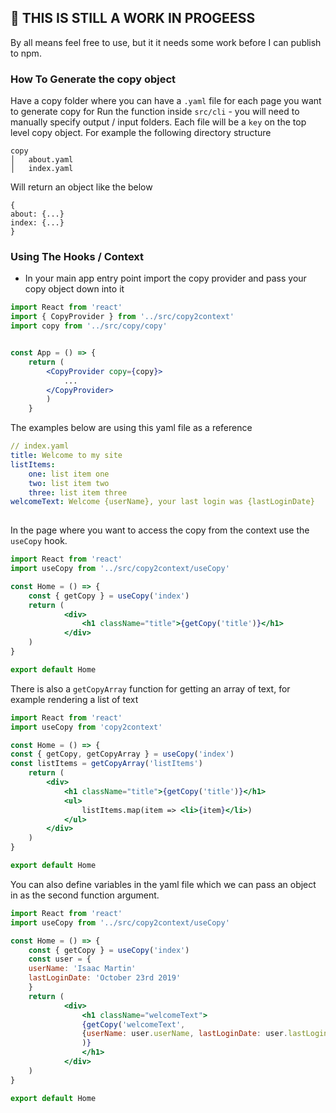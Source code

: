 ## 🚨 THIS IS STILL A WORK IN PROGEESS
By all means feel free to use, but it it needs some work before I can publish to npm.


### How To Generate the copy object

Have a copy folder where you can have a `.yaml` file for each page you want to generate copy for
Run the function inside  `src/cli` - you will need to manually specify output / input folders.
Each file will be a `key` on the top level copy object. For example the following directory structure
```
copy
│   about.yaml
│   index.yaml    
```
Will return an object like the below
```
{
about: {...}
index: {...}
}

```

### Using The Hooks / Context

- In your main app entry point import the copy provider and pass your copy object down into it
```jsx
import React from 'react'
import { CopyProvider } from '../src/copy2context'
import copy from '../src/copy/copy'


const App = () => {
	return (
		<CopyProvider copy={copy}>
			...	 
		</CopyProvider>
		)
	}

```

The examples below are using this yaml file as a reference

```yaml
// index.yaml
title: Welcome to my site
listItems: 
	one: list item one
	two: list item two
	three: list item three
welcomeText: Welcome {userName}, your last login was {lastLoginDate}
	
````

In the page where you want to access the copy from the context use the `useCopy` hook. 


```jsx
import React from 'react'
import useCopy from '../src/copy2context/useCopy'

const Home = () => {
	const { getCopy } = useCopy('index')
	return (
			<div>
				<h1 className="title">{getCopy('title')}</h1>
			</div>
	)
}

export default Home

```

There is also a `getCopyArray` function for getting an array of text, for example rendering a list of text

```jsx
import React from 'react'
import useCopy from 'copy2context'

const Home = () => {
const { getCopy, getCopyArray } = useCopy('index')
const listItems = getCopyArray('listItems')
	return (
		<div>
			<h1 className="title">{getCopy('title')}</h1>
			<ul>
				listItems.map(item => <li>{item}</li>)
			</ul>
		</div>
	)
}

export default Home

```

You can also define variables in the yaml file which we can pass an object in as the second function argument.
```jsx
import React from 'react'
import useCopy from '../src/copy2context/useCopy'

const Home = () => {
	const { getCopy } = useCopy('index')
	const user = {
	userName: 'Isaac Martin'
	lastLoginDate: 'October 23rd 2019'
	}
	return (
			<div>
				<h1 className="welcomeText">
				{getCopy('welcomeText',
				{userName: user.userName, lastLoginDate: user.lastLoginDate}
				)}
				</h1>
			</div>
	)
}

export default Home

```


